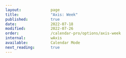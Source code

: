 ```yaml
---
layout:             page
title:              "Axis: Week"
published:          true
date:               2022-07-18
modified:           2022-07-26
order:              /calendar-pro/options/axis-week
internal:           wAxis
available:          Calendar Mode
next_reading:       true
---
```


